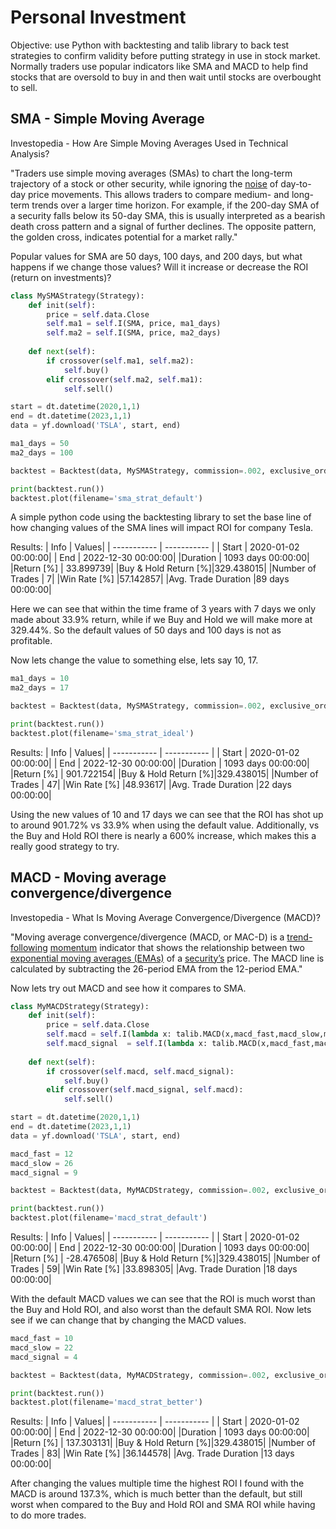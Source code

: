 # Personal Investment
Objective: use Python with backtesting and talib library to back test strategies to confirm validity before putting strategy in use in stock market.
Normally traders use popular indicators like SMA and MACD to help find stocks that are oversold to buy in and then wait until stocks are overbought to sell.

## SMA - Simple Moving Average
Investopedia - How Are Simple Moving Averages Used in Technical Analysis?

"Traders use simple moving averages (SMAs) to chart the long-term trajectory of a stock or other security, while ignoring the [noise](https://www.investopedia.com/terms/n/noise.asp) of day-to-day price movements. This allows traders to compare medium- and long-term trends over a larger time horizon. For example, if the 200-day SMA of a security falls below its 50-day SMA, this is usually interpreted as a bearish death cross pattern and a signal of further declines. The opposite pattern, the golden cross, indicates potential for a market rally."
 
Popular values for SMA are 50 days, 100 days, and 200 days, but what happens if we change those values? Will it increase or decrease the ROI (return on investments)?

```python
class MySMAStrategy(Strategy): 
    def init(self):
        price = self.data.Close
        self.ma1 = self.I(SMA, price, ma1_days)
        self.ma2 = self.I(SMA, price, ma2_days)
        
    def next(self):
        if crossover(self.ma1, self.ma2):
            self.buy()
        elif crossover(self.ma2, self.ma1):
            self.sell()

start = dt.datetime(2020,1,1)
end = dt.datetime(2023,1,1)
data = yf.download('TSLA', start, end)

ma1_days = 50
ma2_days = 100

backtest = Backtest(data, MySMAStrategy, commission=.002, exclusive_orders=True)

print(backtest.run())
backtest.plot(filename='sma_strat_default')            
```  
A simple python code  using the backtesting library to set the base line of how changing values of the SMA lines will impact ROI for company Tesla.

Results:
| Info        | Values|
| ----------- | ----------- |
| Start       | 2020-01-02 00:00:00|
| End         | 2022-12-30 00:00:00|
|Duration     | 1093 days 00:00:00|
|Return [%]   | 33.899739|
|Buy & Hold Return [%]|329.438015|
|Number of Trades     | 7|
|Win Rate [%] |57.142857|
|Avg. Trade Duration  |89 days 00:00:00|

Here we can see that within the time frame of 3 years with 7 days we only made about 33.9% return, while if we Buy and Hold we will make more at 329.44%. So the default values of 50 days and 100 days is not as profitable.

Now lets change the value to something else, lets say 10, 17.
```python
ma1_days = 10
ma2_days = 17

backtest = Backtest(data, MySMAStrategy, commission=.002, exclusive_orders=True)

print(backtest.run())
backtest.plot(filename='sma_strat_ideal')
```
Results:
| Info        | Values|
| ----------- | ----------- |
| Start       | 2020-01-02 00:00:00|
| End         | 2022-12-30 00:00:00|
|Duration     | 1093 days 00:00:00|
|Return [%]   | 901.722154|
|Buy & Hold Return [%]|329.438015|
|Number of Trades     | 47|
|Win Rate [%] |48.93617|
|Avg. Trade Duration  |22 days 00:00:00|

Using the new values of 10 and 17 days we can see that the ROI has shot up to around 901.72% vs 33.9% when using the default value. Additionally, vs the Buy and Hold ROI there is nearly a 600% increase, which makes this a really good strategy to try.

## MACD - Moving average convergence/divergence
Investopedia -  What Is Moving Average Convergence/Divergence (MACD)?

"Moving average convergence/divergence (MACD, or MAC-D) is a [trend-following](https://www.investopedia.com/terms/t/trendtrading.asp) [momentum](https://www.investopedia.com/terms/m/momentum.asp) indicator that shows the relationship between two [exponential moving averages (EMAs)](https://www.investopedia.com/terms/e/ema.asp) of a [security’s](https://www.investopedia.com/terms/s/security.asp) price. The MACD line is calculated by subtracting the 26-period EMA from the 12-period EMA."

Now lets try out MACD and see how it compares to SMA.
```python
class MyMACDStrategy(Strategy):
    def init(self):
        price = self.data.Close
        self.macd = self.I(lambda x: talib.MACD(x,macd_fast,macd_slow,macd_signal)[0], price)
        self.macd_signal  = self.I(lambda x: talib.MACD(x,macd_fast,macd_slow,macd_signal)[1], price)
        
    def next(self):
        if crossover(self.macd, self.macd_signal):
            self.buy()
        elif crossover(self.macd_signal, self.macd):
            self.sell()

start = dt.datetime(2020,1,1)
end = dt.datetime(2023,1,1)
data = yf.download('TSLA', start, end)

macd_fast = 12
macd_slow = 26
macd_signal = 9

backtest = Backtest(data, MyMACDStrategy, commission=.002, exclusive_orders=True)

print(backtest.run())
backtest.plot(filename='macd_strat_default')
```
Results:
| Info        | Values|
| ----------- | ----------- |
| Start       | 2020-01-02 00:00:00|
| End         | 2022-12-30 00:00:00|
|Duration     | 1093 days 00:00:00|
|Return [%]   | -28.476508|
|Buy & Hold Return [%]|329.438015|
|Number of Trades     | 59|
|Win Rate [%] |33.898305|
|Avg. Trade Duration  |18 days 00:00:00|

With the default MACD values we can see that the ROI is much worst than the Buy and Hold ROI, and also worst than the default SMA ROI. 
Now lets see if we can change that by changing the MACD values.
```python
macd_fast = 10
macd_slow = 22
macd_signal = 4

backtest = Backtest(data, MyMACDStrategy, commission=.002, exclusive_orders=True)

print(backtest.run())
backtest.plot(filename='macd_strat_better')
``` 

Results:
| Info        | Values|
| ----------- | ----------- |
| Start       | 2020-01-02 00:00:00|
| End         | 2022-12-30 00:00:00|
|Duration     | 1093 days 00:00:00|
|Return [%]   | 137.303131|
|Buy & Hold Return [%]|329.438015|
|Number of Trades     | 83|
|Win Rate [%] |36.144578|
|Avg. Trade Duration  |13 days 00:00:00|

After changing the values multiple time the highest ROI I found with the MACD is around 137.3%, which is much better than the default, but still worst when compared to the Buy and Hold ROI and SMA ROI while having to do more trades.
